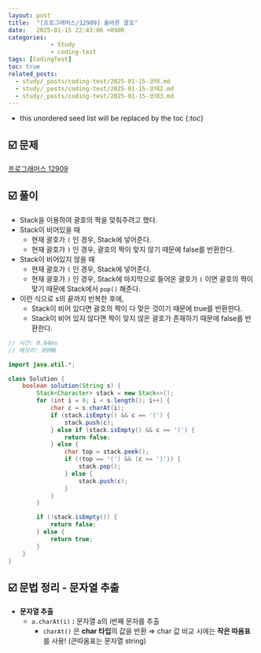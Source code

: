 ```yaml
---
layout: post
title:  "[프로그래머스/12909] 올바른 괄호"
date:   2025-01-15 22:43:06 +0900
categories: 
            - Study
            - coding-test
tags: [CodingTest]            
toc: true
related_posts:
  - study/_posts/coding-test/2025-01-15-코테.md
  - study/_posts/coding-test/2025-01-15-코테2.md
  - study/_posts/coding-test/2025-01-15-코테3.md
---
```

* this unordered seed list will be replaced by the toc
{:toc}

## ☑️ 문제

[프로그래머스 12909](https://school.programmers.co.kr/learn/courses/30/lessons/12909)

## ☑️ 풀이

- Stack을 이용하여 괄호의 짝을 맞춰주려고 했다.
- Stack이 비어있을 때
    - 현재 괄호가 `(` 인 경우, Stack에 넣어준다.
    - 현재 괄호가 `)` 인 경우, 괄호의 짝이 맞지 않기 때문에 false를 반환한다.
- Stack이 비어있지 않을 때
    - 현재 괄호가 `(` 인 경우, Stack에 넣어준다.
    - 현재 괄호가 `)` 인 경우, Stack에 마지막으로 들어온 괄호가 `(` 이면 괄호의 짝이 맞기 때문에 Stack에서 `pop()` 해준다.
- 이런 식으로 s의 끝까지 반복한 후에,
    - Stack이 비어 있다면 괄호의 짝이 다 맞은 것이기 때문에 true를 반환한다.
    - Stack이 비어 있지 않다면 짝이 맞지 않은 괄호가 존재하기 때문에 false를 반환한다.

```java
// 시간: 0.64ms
// 메모리: 89MB

import java.util.*;

class Solution {
    boolean solution(String s) {
        Stack<Character> stack = new Stack<>();
        for (int i = 0; i < s.length(); i++) {
            char c = s.charAt(i);
            if (stack.isEmpty() && c == '(') {
                stack.push(c);
            } else if (stack.isEmpty() && c == ')') {
                return false;
            } else {
                char top = stack.peek();
                if ((top == '(') && (c == ')')) {
                    stack.pop();
                } else {
                    stack.push(c);
                }
            }
        }

        if (!stack.isEmpty()) {
            return false;
        } else {
            return true;
        }
    }
}
```

## ☑️ 문법 정리 - 문자열 추출

- **문자열 추출**
    - `a.charAt(i)` **:** 문자열 a의 i번째 문자를 추출
        - `charAt()` 은 **char 타입**의 값을 반환 ⇒ char 값 비교 시에는 **작은 따옴표**를 사용! (큰따옴표는 문자열 string)